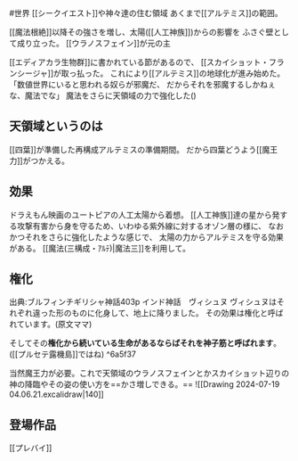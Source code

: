 #世界
[[シークイエスト]]や神々達の住む領域
あくまで[[アルテミス]]の範囲。

[[魔法根絶]]以降その強さを増し、太陽([[人工神族]])からの影響を
ふさぐ壁として成り立った。
[[ウラノスフェイン]]が元の主

[[エディアカラ生物群]]に書かれている節があるので、
[[スカイショット・フランシージャ]]が取っ払った。
これにより[[アルテミス]]の地球化が進み始めた。
「数値世界にいると思われる奴らが邪魔だ、
だからそれを邪魔するしかねぇな、魔法でな」
魔法をさらに天領域の力で強化した()

## 天領域というのは
[[四葉]]が準備した再構成アルテミスの準備期間。
だから四葉どうよう[[魔王力]]がつかえる。
## 効果
ドラえもん映画のユートピアの人工太陽から着想。
[[人工神族]]達の星から発する攻撃有害から身を守るため、いわゆる紫外線に対するオゾン層の様に、
なおかつそれをさらに強化したような感じで、
太陽の力からアルテミスを守る効果がある。
[[魔法(三構成・ｱﾙﾃ)|魔法三]]を利用して。

## 権化
出典:ブルフィンチギリシャ神話403p インド神話　ヴィシュヌ
ヴィシュヌはそれぞれ違った形のものに化身して、地上に降りました。
その効果は権化と呼ばれています。(原文ママ)

そしてその**権化から続いている生命があるならばそれを神子筋と呼ばれます**。
([[プルセテ露機島]]ではね) ^6a5f37

当然魔王力が必要。これで天領域のウラノスフェインとかスカイショット辺りの
神の降臨やその姿の使い方を==かさ増しできる。==
![[Drawing 2024-07-19 04.06.21.excalidraw|140]]

## 登場作品
[[プレバイ]]


